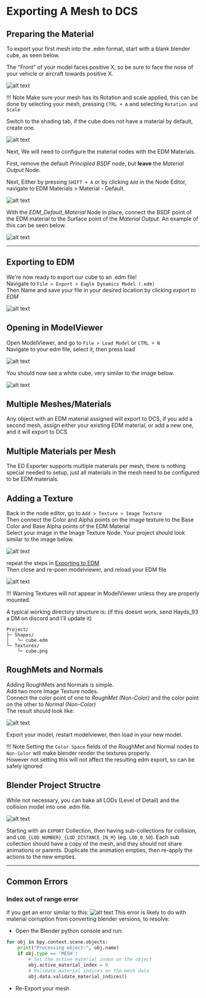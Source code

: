# Exporting A Mesh to DCS

## Preparing the Material
To export your first mesh into the .edm format, start with a blank blender cube, as seen below. 

The "Front" of your model faces positive X, so be sure to face the nose of your vehicle or aircraft towards positive X.

![alt text](images/cube.png)

!!! Note
    Make sure your mesh has its Rotation and scale applied, this can be done by selecting your mesh, pressing `CTRL + A` and selecting `Rotation and Scale`


Switch to the shading tab, if the cube does not have a material by default, create one.

![alt text](images/shading_tab.png)

Next, We will need to configure the material nodes with the EDM Materials.

First, remove the default *Principled BSDF* node, but **leave** the *Material Output* Node.

Next, Either by pressing `SHIFT + A` or by clicking `Add` in the Node Editor, navigate to EDM Materials > Material - Default.

![alt text](images/add_edm_material.png)

With the *EDM_Default_Material* Node in place, connect the BSDF point of the EDM material to the Surface point of the *Material Output*. An example of this can be seen below.

![alt text](images/edm_material.png)

---

## Exporting to EDM
We're now ready to export our cube to an .edm file!  
Navigate to `File > Export > Eagle Dynamics Model (.edm)`  
Then Name and save your file in your desired location by clicking *export to EDM*

![alt text](images/export_edm.png)

## Opening in ModelViewer
Open ModelViewer, and go to `File > Load Model` or `CTRL + N`  
Navigate to your edm file, select it, then press load

![alt text](images/load_model.png)

You should now see a white cube, very similar to the image below.

![alt text](images/mv_cube.png)

## Multiple Meshes/Materials
Any object with an EDM material assigned will export to DCS, if you add a second mesh, assign either your existing EDM material, or add a new one, and it will export to DCS

## Multiple Materials per Mesh
The ED Exporter supports multiple materials per mesh, there is nothing special needed to setup, just all materials in the mesh need to be configured to be EDM materials.

## Adding a Texture
Back in the node editor, go to `Add > Texture > Image Texture`  
Then connect the Color and Alpha points on the image texture to the Base Color and Base Alpha points of the EDM Material  
Select your image in the Image Texture Node. Your project should look similar to the image below.

![alt text](images/blender_texture.png)

repeat the steps in [Exporting to EDM](#exporting-to-edm)  
Then close and re-poen modelviewer, and reload your EDM file

![alt text](images/mv_textured_cube.png)

!!! Warning
    Textures will not appear in ModelViewer unless they are properly mounted. 

A typical working directory structure is: (if this doesnt work, send Hayds_93 a DM on discord and I'll update it)
    
```
Project/
├─ Shapes/
│   └─ cube.edm
└─ Textures/
    └─ cube.png
```


## RoughMets and Normals

Adding RoughMets and Normals is simple.  
Add two more Image Texture nodes.  
Connect the color point of one to *RoughMet (Non-Color)* and the color point on the other to *Normal (Non-Color)*  
The result should look like:

![alt text](images/3_images_material.png)

Export your model, restart modelviewer, then load in your new model.

!!! Note
    Setting the `Color Space` fields of the RoughMet and Normal nodes to `Non-Color` will make blender render the textures properly.  
    However not setting this will not affect the resulting edm export, so can be safely ignored

## Blender Project Structre

While not necessary, you can bake all LODs (Level of Detail) and the collision model into one .edm file.

![alt text](images/collections.png)

Starting with an `EXPORT` Collection, then having sub-collections for collision, and `LOD_{LOD_NUMBER}_{LOD_DISTANCE_IN_M}` (eg. `LOD_0_50`).
Each sub collection should have a copy of the mesh, and they should not share animations or parents. Duplicate the animation empties, then re-apply the actions to the new empties.

---

## Common Errors

### Index out of range error

If you get an error similar to this:
![alt text](images/index_error.png)
This error is likely to do with material corruption from converting blender versions, to resolve:

* Open the Blender python console and run:
```py
for obj in bpy.context.scene.objects:
    print("Processing object:", obj.name)
    if obj.type == 'MESH':
        # Set the active material index on the object
        obj.active_material_index = 0
        # Validate material indices on the mesh data
        obj.data.validate_material_indices()
```
* Re-Export your mesh